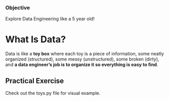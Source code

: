 ### Objective
Explore Data Engineering like a 5 year old!

# What Is Data?
Data is like a **toy box** where each toy is a piece of information, some neatly organized (structured), some messy (unstructured), some broken (dirty), and **a data engineer’s job is to organize it so everything is easy to find**.

## Practical Exercise
Check out the toys.py file for visual example.

